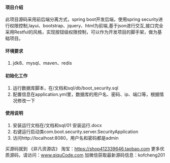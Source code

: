 ﻿#### 项目介绍
此项目源码采用前后端分离方式，spring boot开发后端，使用spring security进行权限控制,layui、bootstrap、jquery、html为前端,基于json进行交互,接口完全采用Restful的风格，实现按钮级权限控制，可以作为开发项目的脚手架，做为基础项目。

#### 环境要求
1. jdk8、mysql、maven、redis

#### 初始化工作
1. 运行数据库脚本，在/文档和sql/db/boot_security.sql
2. 配置信息在application.yml里，数据库的用户名、密码、ip、端口等，根据情况修改一下

#### 使用说明
1. 安装运行文档在/文档和sql/01 安装运行.docx
1. 右键运行启动类com.boot.security.server.SecurityApplication
2. 访问http://localhost:8080，用户名和密码都是admin







买源码就到 《非凡资源店》
淘宝：https://shop412339646.taobao.com
更多优质源码，请访问：www.qiquCode.com
加微信获取最新源码信息：kofcheng201

<!--***************************************************
	买源码就到 《非凡资源店》
        网址：https://shop412339646.taobao.com
	更多优质源码，请访问：www.qiquCode.com
	加微信获取最新源码信息：kofcheng201
    ***************************************************
-->









